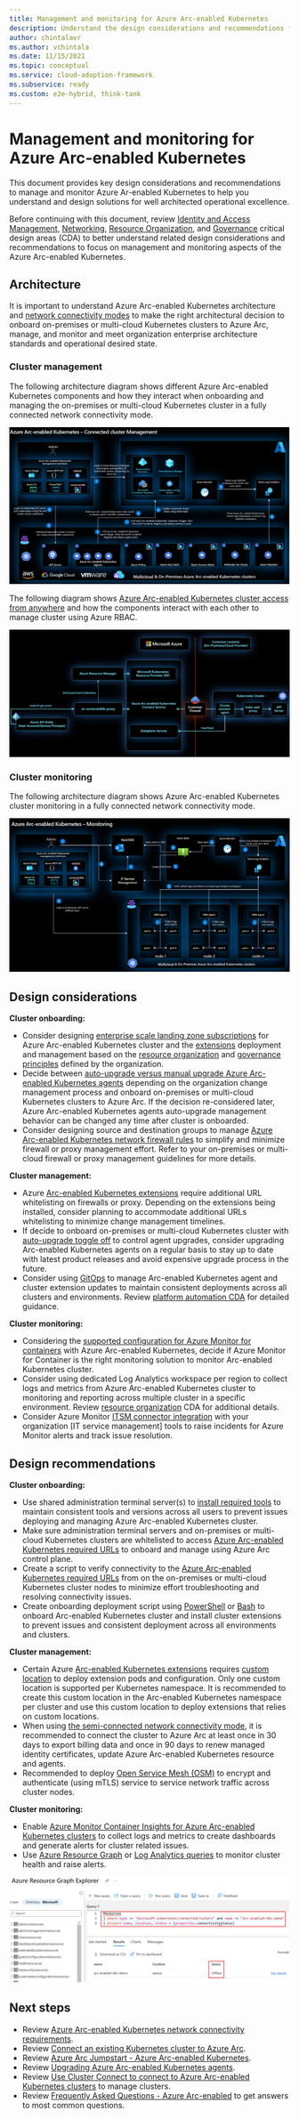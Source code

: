 ```yaml
---
title: Management and monitoring for Azure Arc-enabled Kubernetes
description: Understand the design considerations and recommendations for management and monitoring of Arc-enabled Kubernetes.
author: chintalavr
ms.author: vchintala
ms.date: 11/15/2021
ms.topic: conceptual
ms.service: cloud-adoption-framework
ms.subservice: ready
ms.custom: e2e-hybrid, think-tank
---
```


# Management and monitoring for Azure Arc-enabled Kubernetes

This document provides key design considerations and recommendations to manage and monitor Azure Ar-enabled Kubernetes to help you understand and design solutions for well architected operational excellence.

Before continuing with this document, review [Identity and Access Management](./identity-access-management.md), [Networking](./network-connectivity.md), [Resource Organization](./resource-organization.md), and [Governance](./governance-disciplines.md) critical design areas (CDA) to better understand related design considerations and recommendations to focus on management and monitoring aspects of the Azure Arc-enabled Kubernetes.

## Architecture

It is important to understand Azure Arc-enabled Kubernetes architecture and [network connectivity modes](/azure/azure-arc/kubernetes/conceptual-connectivity-modes#understand-connectivity-modes) to make the right architectural decision to onboard on-premises or multi-cloud Kubernetes clusters to Azure Arc, manage, and monitor and meet organization enterprise architecture standards and operational desired state.

### Cluster management

The following architecture diagram shows different Azure Arc-enabled Kubernetes components and how they interact when onboarding and managing the on-premises or multi-cloud Kubernetes cluster in a fully connected network connectivity mode.

![Azure Arc-enabled Kubernetes cluster management](./media/arc-enabled-kubernetes-cluster-management.png)

The following diagram shows [Azure Arc-enabled Kubernetes cluster access from anywhere](/azure/azure-arc/kubernetes/conceptual-cluster-connect) and how the components interact with each other to manage cluster using Azure RBAC.

![Access Arc-enabled Kubernetes anywhere](./media/conceptual-cluster-connect.png)

### Cluster monitoring

The following architecture diagram shows Azure Arc-enabled Kubernetes cluster monitoring in a fully connected network connectivity mode.

![Arc-enabled Kubernetes cluster monitoring](./media/arc-enabled-kubernetes-cluster-monitoring.png)

## Design considerations

**Cluster onboarding:**

- Consider designing [enterprise scale landing zone subscriptions](/azure/cloud-adoption-framework/ready/landing-zone/#azure-landing-zone-conceptual-architecture) for Azure Arc-enabled Kubernetes cluster and the [extensions](/azure/azure-arc/kubernetes/extensions) deployment and management based on the [resource organization](./resource-organization.md) and [governance principles](./governance-disciplines.md) defined by the organization.
- Decide between [auto-upgrade versus manual upgrade Azure Arc-enabled Kubernetes agents](/azure/azure-arc/kubernetes/agent-upgrade#toggle-auto-upgrade-on-or-off-when-connecting-cluster-to-azure-arc) depending on the organization change management process and onboard on-premises or multi-cloud Kubernetes clusters to Azure Arc. If the decision re-considered later, Azure Arc-enabled Kubernetes agents auto-upgrade management behavior can be changed any time after cluster is onboarded.
- Consider designing source and destination groups to manage [Azure Arc-enabled Kubernetes network firewall rules](/azure/azure-arc/kubernetes/quickstart-connect-cluster?tabs=azure-cli#meet-network-requirements) to simplify and minimize firewall or proxy management effort. Refer to your on-premises or multi-cloud firewall or proxy management guidelines for more details.

**Cluster management:**

- Azure [Arc-enabled Kubernetes extensions](/azure/azure-arc/kubernetes/extensions) require additional URL whitelisting on firewalls or proxy. Depending on the extensions being installed, consider planning to accommodate additional URLs whitelisting to minimize change management timelines.
- If decide to onboard on-premises or multi-cloud Kubernetes cluster with [auto-upgrade toggle off](/azure/azure-arc/kubernetes/agent-upgrade#toggle-auto-upgrade-on-or-off-when-connecting-cluster-to-azure-arc) to control agent upgrades, consider upgrading Arc-enabled Kubernetes agents on a regular basis to stay up to date with latest product releases and avoid expensive upgrade process in the future.
- Consider using [GitOps](/azure/azure-arc/kubernetes/tutorial-use-gitops-flux2) to manage Arc-enabled Kubernetes agent and cluster extension updates to maintain consistent deployments across all clusters and environments. Review [platform automation CDA](./platform-automation.md) for detailed guidance.

**Cluster monitoring:**

- Considering the [supported configuration for Azure Monitor for containers](/azure/azure-monitor/containers/container-insights-enable-arc-enabled-clusters?toc=/azure/azure-arc/kubernetes/toc.json#supported-configurations) with Azure Arc-enabled Kubernetes, decide if Azure Monitor for Container is the right monitoring solution to monitor Arc-enabled Kubernetes cluster.
- Consider using dedicated Log Analytics workspace per region to collect logs and metrics from Azure Arc-enabled Kubernetes cluster to monitoring and reporting across multiple cluster in a specific environment. Review [resource organization](./resource-organization.md) CDA for additional details.
- Consider Azure Monitor [ITSM connector integration](/azure/azure-monitor/alerts/itsmc-overview) with your organization [IT service management] tools to raise incidents for Azure Monitor alerts and track issue resolution.

## Design recommendations

**Cluster onboarding:**

- Use shared administration terminal server(s) to [install required tools](/azure/azure-arc/kubernetes/quickstart-connect-cluster?tabs=azure-cli#prerequisites) to maintain consistent tools and versions across all users to prevent issues deploying and managing Azure Arc-enabled Kubernetes cluster.
- Make sure administration terminal servers and on-premises or multi-cloud Kubernetes clusters are whitelisted to access [Azure Arc-enabled Kubernetes required URLs](/azure/azure-arc/kubernetes/quickstart-connect-cluster?tabs=azure-cli#meet-network-requirements) to onboard and manage using Azure Arc control plane.
- Create a script to verify connectivity to the [Azure Arc-enabled Kubernetes required URLs](/azure/azure-arc/kubernetes/quickstart-connect-cluster?tabs=azure-cli#meet-network-requirements) from on the on-premises or multi-cloud Kubernetes cluster nodes to minimize effort troubleshooting and resolving connectivity issues.
- Create onboarding deployment script using [PowerShell](/azure/azure-resource-manager/templates/deploy-powershell) or [Bash](/azure/azure-resource-manager/templates/deploy-cloud-shell?tabs=azure-cli) to onboard Arc-enabled Kubernetes cluster and install cluster extensions to prevent issues and consistent deployment across all environments and clusters.

**Cluster management:**

- Certain Azure [Arc-enabled Kubernetes extensions](/azure/azure-arc/kubernetes/conceptual-extensions) requires [custom location](/azure/azure-arc/kubernetes/conceptual-custom-locations) to deploy extension pods and configuration. Only one custom location is supported per Kubernetes namespace. It is recommended to create this custom location in the Arc-enabled Kubernetes namespace per cluster and use this custom location to deploy extensions that relies on custom locations.
- When using [the semi-connected network connectivity mode](/azure/azure-arc/kubernetes/conceptual-connectivity-modes#understand-connectivity-modes), it is recommended to connect the cluster to Azure Arc at least once in 30 days to export billing data and once in 90 days to renew managed identity certificates, update Azure Arc-enabled Kubernetes resource and agents.
- Recommended to deploy [Open Service Mesh (OSM)](/azure/azure-arc/kubernetes/tutorial-arc-enabled-open-service-mesh) to encrypt and authenticate (using mTLS) service to service network traffic across cluster nodes.

**Cluster monitoring:**

- Enable [Azure Monitor Container Insights for Azure Arc-enabled Kubernetes clusters](/azure/azure-monitor/containers/container-insights-enable-arc-enabled-clusters) to collect logs and metrics to create dashboards and generate alerts for cluster related issues.
- Use [Azure Resource Graph](/azure/azure-arc/kubernetes/resource-graph-samples?tabs=azure-cli) or [Log Analytics queries](/azure/azure-monitor/logs/queries) to monitor cluster health and raise alerts.

![Arc-enabled Kubernetes cluster status resource graph query](./media/resource-graph-connected-cluster-status.png)

## Next steps

- Review [Azure Arc-enabled Kubernetes network connectivity requirements](/azure/azure-arc/kubernetes/quickstart-connect-cluster?tabs=azure-cli#meet-network-requirements).
- Review [Connect an existing Kubernetes cluster to Azure Arc](/azure/azure-arc/kubernetes/quickstart-connect-cluster).
- Review [Azure Arc Jumpstart - Azure Arc-enabled Kubernetes](https://azurearcjumpstart.io/azure_arc_jumpstart/azure_arc_k8s/).
- Review [Upgrading Azure Arc-enabled Kubernetes agents](/azure/azure-arc/kubernetes/agent-upgrade).
- Review [Use Cluster Connect to connect to Azure Arc-enabled Kubernetes clusters](/azure/azure-arc/kubernetes/cluster-connect) to manage clusters.
- Review [Frequently Asked Questions - Azure Arc-enabled](/azure/azure-arc/kubernetes/faq) to get answers to most common questions.
